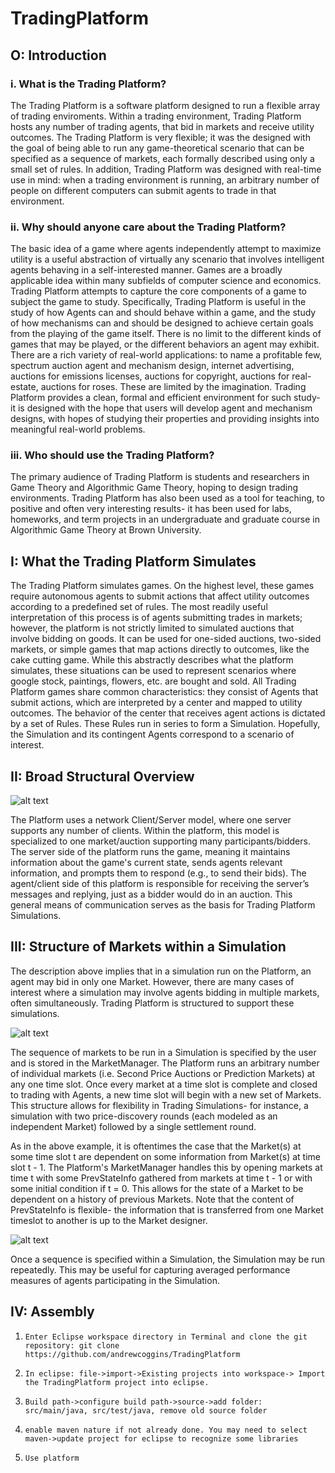 # TradingPlatform

O: Introduction
---------------

### i. What is the Trading Platform? 

The Trading Platform is a software platform designed to run a flexible array of trading enviroments. Within a trading environment, Trading Platform hosts any number of trading agents, that bid in markets and receive utility outcomes. The Trading Platform is very flexible; it was the designed with the goal of being able to run any game-theoretical scenario that can be specified as a sequence of markets, each formally described using only a small set of rules. In addition, Trading Platform was designed with real-time use in mind: when a trading environment is running, an arbitrary number of people on different computers can submit agents to trade in that environment. 

### ii. Why should anyone care about the Trading Platform? 

The basic idea of a game where agents independently attempt to maximize utility is a useful abstraction of virtually any scenario that involves intelligent agents behaving in a self-interested manner. Games are a broadly applicable idea within many subfields of computer science and economics.  
Trading Platform attempts to capture the core components of a game to subject the game to study. Specifically, Trading Platform is useful in the study of how Agents can and should behave within a game, and the study of how mechanisms can and should be designed to achieve certain goals from the playing of the game itself. There is no limit to the different kinds of games that may be played, or the different behaviors an agent may exhibit. There are a rich variety of real-world applications: to name a profitable few, spectrum auction agent and mechanism design, internet advertising, auctions for emissions licenses, auctions for copyright, auctions for real-estate, auctions for roses. These are limited by the imagination. 
Trading Platform provides a clean, formal and efficient environment for such study- it is designed with the hope that users will develop agent and mechanism designs, with hopes of studying their properties and providing insights into meaningful real-world problems. 


### iii. Who should use the Trading Platform? 

The primary audience of Trading Platform is students and researchers in Game Theory and Algorithmic Game Theory, hoping to design trading environments. Trading Platform has also been used as a tool for teaching, to positive and often very interesting results- it has been used for labs, homeworks, and term projects in an undergraduate and graduate course in Algorithmic Game Theory at Brown University. 

I: What the Trading Platform Simulates
--------------------------------------

The Trading Platform simulates games. On the highest level, these games require autonomous agents to submit actions that affect utility outcomes according to a predefined set of rules. The most readily useful interpretation of this process is of agents submitting trades in markets; however, the platform is not strictly limited to simulated auctions that involve bidding on goods. It can be used for one-sided auctions, two-sided markets, or simple games that map actions directly to outcomes, like the cake cutting game. While this abstractly describes what the platform simulates, these situations can be used to represent scenarios where google stock, paintings, flowers, etc. are bought and sold. 
All Trading Platform games share common characteristics: they consist of Agents that submit actions, which are interpreted by a center and mapped to utility outcomes. The behavior of the center that receives agent actions is dictated by a set of Rules. These Rules run in series to form a Simulation. 
Hopefully, the Simulation and its contingent Agents correspond to a scenario of interest. 

II: Broad Structural Overview
-----------------------------

![alt text](https://github.com/andrewcoggins/TradingPlatform/blob/master/images/platform_overview.jpg "Trading Platform Overview")

The Platform uses a network Client/Server model, where one server supports any number of clients. Within the platform, this model is specialized to one market/auction supporting many participants/bidders. The server side of the platform runs the game, meaning it maintains information about the game's current state, sends agents relevant information, and prompts them to respond (e.g., to send their bids). The agent/client side of this platform is responsible for receiving the server’s messages and replying, just as a bidder would do in an auction. This general means of communication serves as the basis for Trading Platform Simulations. 

III: Structure of Markets within a Simulation
---------------------------------------------

The description above implies that in a simulation run on the Platform, an agent may bid in only one Market. However, there are many cases of interest where a simulation may involve agents bidding in multiple markets, often simultaneously. Trading Platform is structured to support these simulations. 

![alt text](https://github.com/andrewcoggins/TradingPlatform/blob/master/images/SingleSimulation.jpg "Trading Platform Simulation")

The sequence of markets to be run in a Simulation is specified by the user and is stored in the MarketManager. The Platform runs an arbitrary number of individual markets (i.e. Second Price Auctions or Prediction Markets) at any one time slot. Once every market at a time slot is complete and closed to trading with Agents, a new time slot will begin with a new set of Markets. This structure allows for flexibility in Trading Simulations- for instance, a simulation with two price-discovery rounds (each modeled as an independent Market) followed by a single settlement round. 

As in the above example, it is oftentimes the case that the Market(s) at some time slot t are dependent on some information from Market(s) at time slot t - 1. The Platform's MarketManager handles this by opening markets at time t with some PrevStateInfo gathered from markets at time t - 1 or with some initial condition if t = 0. This allows for the state of a Market to be dependent on a history of previous Markets. Note that the content of PrevStateInfo is flexible- the information that is transferred from one Market timeslot to another is up to the Market designer. 

![alt text](https://github.com/andrewcoggins/TradingPlatform/blob/master/images/SingleSimulation.jpg "Multiple Simulations")

Once a sequence is specified within a Simulation, the Simulation may be run repeatedly. This may be useful for capturing averaged performance measures of agents participating in the Simulation. 



IV: Assembly
------------

1.     Enter Eclipse workspace directory in Terminal and clone the git repository: git clone https://github.com/andrewcoggins/TradingPlatform
2.     In eclipse: file->import->Existing projects into workspace-> Import the TradingPlatform project into eclipse.
3.     Build path->configure build path->source->add folder: src/main/java, src/test/java, remove old source folder
4.     enable maven nature if not already done. You may need to select maven->update project for eclipse to recognize some libraries
5.     Use platform

